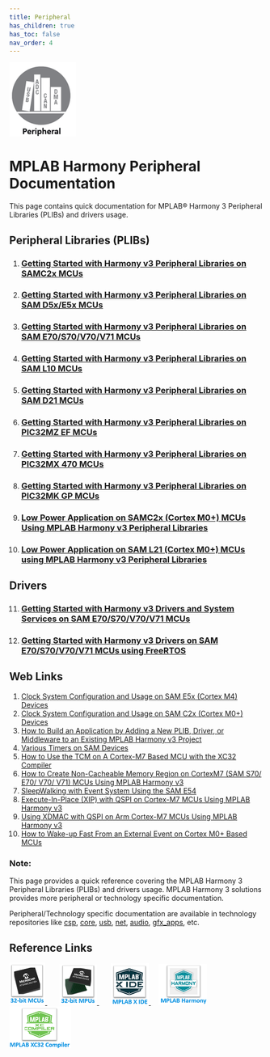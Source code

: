```yaml
---
title: Peripheral
has_children: true
has_toc: false
nav_order: 4
---
```

![](peripheral.png)
# MPLAB Harmony Peripheral Documentation

This page contains quick documentation for MPLAB® Harmony 3 Peripheral Libraries (PLIBs) and drivers usage.   

## Peripheral Libraries (PLIBs)
1. ### [Getting Started with Harmony v3 Peripheral Libraries on SAMC2x MCUs](./samc2x_getting_started/readme.md)
2. ### [Getting Started with Harmony v3 Peripheral Libraries on SAM D5x/E5x MCUs](./samd5x_getting_started/readme.md)
3. ### [Getting Started with Harmony v3 Peripheral Libraries on SAM E70/S70/V70/V71 MCUs](./same70_getting_started/readme.md)
4. ### [Getting Started with Harmony v3 Peripheral Libraries on SAM L10 MCUs](./saml10_getting_started/readme.md)
5. ### [Getting Started with Harmony v3 Peripheral Libraries on SAM D21 MCUs](./samd21_getting_started/readme.md)
6. ### [Getting Started with Harmony v3 Peripheral Libraries on PIC32MZ EF MCUs](./pic32mz_getting_started/readme.md)
7. ### [Getting Started with Harmony v3 Peripheral Libraries on PIC32MX 470 MCUs](./pic32mx_getting_started/readme.md)
8. ### [Getting Started with Harmony v3 Peripheral Libraries on PIC32MK GP MCUs](./pic32mk_getting_started/readme.md)
9. ### [Low Power Application on SAMC2x (Cortex M0+) MCUs Using MPLAB Harmony v3 Peripheral Libraries](./samc2x_low_power/readme.md)
10. ### [Low Power Application on SAM L21 (Cortex M0+) MCUs using MPLAB Harmony v3 Peripheral Libraries](./saml21_low_power/readme.md)

## Drivers
11. ### [Getting Started with Harmony v3 Drivers and System Services on SAM E70/S70/V70/V71 MCUs](./same70_getting_started_drivers/readme.md)
12. ### [Getting Started with Harmony v3 Drivers on SAM E70/S70/V70/V71 MCUs using FreeRTOS](./same70_getting_started_drivers_freertos/readme.md)

## Web Links


1. <a href="http://ww1.microchip.com/downloads/en/DeviceDoc/Clock_System%20_Configuration_and_Usage%20on_SAME5x_%20Devices_DS90003226A.pdf" target="_blank">Clock System Configuration and Usage on SAM E5x (Cortex M4) Devices</a>
2. <a href="http://ww1.microchip.com/downloads/en/DeviceDoc/Clock_System_Configuration_Usage_on_SAMC2x(Cortex%20M0+)_%20Devices_DS90003227A.pdf" target="_blank">Clock System Configuration and Usage on SAM C2x (Cortex M0+) Devices</a>
3. <a href="http://ww1.microchip.com/downloads/en/DeviceDoc/How_to_Build_Application_Adding_PLIB_%20Driver_or_Middleware%20_to_MPLAB_Harmony_v3Project_DS90003253A.pdf" target="_blank">How to Build an Application by Adding a New PLIB, Driver, or Middleware to an Existing MPLAB Harmony v3 Project</a>
4. <a href="http://ww1.microchip.com/downloads/en/DeviceDoc/Various_Timers_%20on_SAM%20Device_DS90003230A.pdf" target="_blank">Various Timers on SAM Devices</a>
5. <a href="http://ww1.microchip.com/downloads/en/DeviceDoc/How_to_Use_%20TCM_on_Cortex-%20Based_MCU_with_%20XC32Compiler_DS90003240A.pdf" target="_blank">How to Use the TCM on A Cortex-M7 Based MCU with the XC32 Compiler</a>
6. <a href="http://ww1.microchip.com/downloads/en/DeviceDoc/How_to_Create_Non-Cacheabl_%20Memory_Region_on_Cortex-M7_(SAME70)_MCU_Using_MPLAB_Harmonyv3_DS90003260A.pdf" target="_blank">How to Create Non-Cacheable Memory Region on CortexM7 (SAM S70/ E70/ V70/ V71) MCUs Using MPLAB Harmony v3</a>
7. <a href="https://www.microchip.com/wwwappnotes/appnotes.aspx?appnote=en1001233" target="_blank">SleepWalking with Event System Using the SAM E54</a>
8. <a href="http://ww1.microchip.com/downloads/en/Appnotes/Execute-In-Place%20_with_QSPI_on_%20Cortex-M7_MCUs_Using_MPLAB_Harmony_v3_DS00003443A.pdf" target="_blank">Execute-In-Place (XIP) with QSPI on Cortex-M7 MCUs Using MPLAB Harmony v3</a>
9. <a href="https://www.microchip.com/wwwappnotes/appnotes.aspx?appnote=en1002029" target="_blank">Using XDMAC with QSPI on Arm Cortex-M7 MCUs Using MPLAB Harmony v3</a>
10. <a href="http://ww1.microchip.com/downloads/en/DeviceDoc/90003243A.pdf" target="_blank">How to Wake-up Fast From an External Event on Cortex M0+ Based MCUs</a>



### **Note:**  
This page provides a quick reference covering the MPLAB Harmony 3 Peripheral Libraries (PLIBs) and drivers usage. MPLAB Harmony 3 solutions provides more peripheral or technology specific documentation.  

Peripheral/Technology specific documentation are available in technology repositories like <a href="https://github.com/Microchip-MPLAB-Harmony/csp" target="_blank">csp</a>, <a href="https://github.com/Microchip-MPLAB-Harmony/core" target="_blank">core</a>, <a href="https://github.com/Microchip-MPLAB-Harmony/usb" target="_blank">usb</a>, <a href="https://github.com/Microchip-MPLAB-Harmony/net" target="_blank">net</a>, <a href="https://github.com/Microchip-MPLAB-Harmony/audio" target="_blank">audio</a>, <a href="https://github.com/Microchip-MPLAB-Harmony/gfx_apps" target="_blank">gfx_apps</a>, etc.

## Reference Links
[<a href="https://www.microchip.com/design-centers/32-bit" target="_blank"> <img src="../r_images/32_bit_mcus.png"> </a>]()  &nbsp; &nbsp; &nbsp; [<a href="https://www.microchip.com/design-centers/32-bit-mpus" target="_blank"> <img src="../r_images/32_bit_mpus.png"> </a>]()  &nbsp; &nbsp; &nbsp; [<a href="https://www.microchip.com/mplab/mplab-x-ide" target="_blank"> <img src="../r_images/mplab_x_ide.png"> </a>]()  &nbsp; &nbsp; [<a href="https://www.microchip.com/mplab/mplab-harmony" target="_blank"> <img src="../r_images/mplab_harmony.png"> </a>]() [<a href="https://www.microchip.com/mplab/compilers" target="_blank"> <img src="../r_images/mplab_compiler.png"> </a>]()
